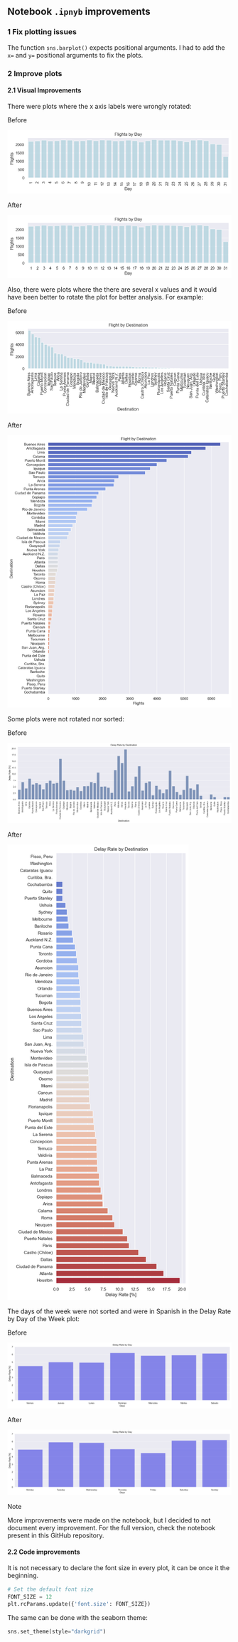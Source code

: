 

## Notebook `.ipnyb` improvements

### 1 Fix plotting issues

The function `sns.barplot()` expects positional arguments. I had to add the `x=` and `y=` positional arguments to fix the plots.

### 2 Improve plots

#### 2.1 Visual Improvements

There were plots where the x axis labels were wrongly rotated:

Before

![image](/docs/images/not_rotated_xlabels.png)

After

![image](/docs/images/rotated_xlabels.png)

Also, there were plots where the there are several x values and it would have been better to rotate the plot for better analysis. For example:

Before

![image](/docs/images/not_rotated_plot.png)

After

![image](/docs/images/rotated_plot.png)

Some plots were not rotated nor sorted:

Before

![image](/docs/images/missing_sorting.png)

After

![image](/docs/images/sorted.png)

The days of the week were not sorted and were in Spanish in the Delay Rate by Day of the Week plot:

Before

![image](/docs/images/days_not_sorted.png)


After

![image](/docs/images/days_sorted.png)

> [!NOTE] 
> More improvements were made on the notebook, but I decided to not document every improvement. For the full version, check the notebook present in this GitHub repository.

#### 2.2 Code improvements

It is not necessary to declare the font size in every plot, it can be once it the beginning.

```python
# Set the default font size
FONT_SIZE = 12
plt.rcParams.update({'font.size': FONT_SIZE})
```

The same can be done with the seaborn theme:

```python
sns.set_theme(style="darkgrid")
```